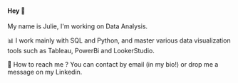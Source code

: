 #### Hey 👋

My name is Julie, I'm working on Data Analysis.

📊 I work mainly with SQL and Python, and master various data visualization tools such as Tableau, PowerBi and LookerStudio.

💌 How to reach me ?
You can contact by email (in my bio!) or drop me a message on my Linkedin.
